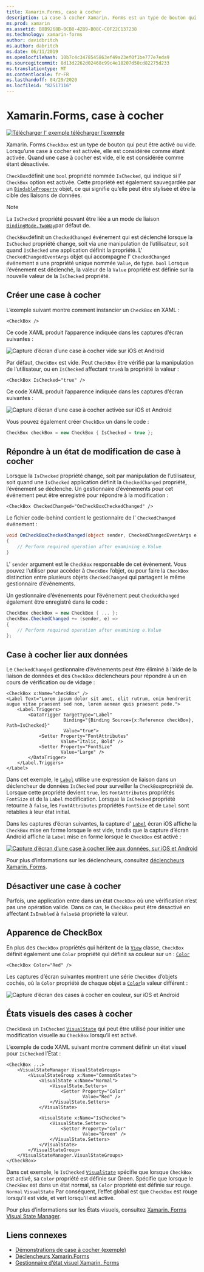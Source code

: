```yaml
---
title: Xamarin.Forms, case à cocher
description: La case à cocher Xamarin. Forms est un type de bouton qui peut être activé ou vide. Lorsqu’une case à cocher est activée, elle est considérée comme étant activée. Quand une case à cocher est vide, elle est considérée comme étant désactivée.
ms.prod: xamarin
ms.assetid: B8B9268B-BCB8-42B9-B08C-C0F22C137238
ms.technology: xamarin-forms
author: davidbritch
ms.author: dabritch
ms.date: 06/11/2019
ms.openlocfilehash: 10b7c4c3478545863ef49a23ef0f1be777e7eda9
ms.sourcegitcommit: 8d13d2262d02468c99c4e18207d50cd82275d233
ms.translationtype: MT
ms.contentlocale: fr-FR
ms.lasthandoff: 04/29/2020
ms.locfileid: "82517116"
---
```

# <a name="xamarinforms-checkbox"></a>Xamarin.Forms, case à cocher

[![Télécharger l'](~/media/shared/download.png) exemple télécharger l’exemple](https://docs.microsoft.com/samples/xamarin/xamarin-forms-samples/userinterface-checkboxdemos/)

Xamarin. Forms `CheckBox` est un type de bouton qui peut être activé ou vide. Lorsqu’une case à cocher est activée, elle est considérée comme étant activée. Quand une case à cocher est vide, elle est considérée comme étant désactivée.

`CheckBox`définit une `bool` propriété nommée `IsChecked`, qui indique si l' `CheckBox` option est activée. Cette propriété est également sauvegardée par un [`BindableProperty`](xref:Xamarin.Forms.BindableProperty) objet, ce qui signifie qu’elle peut être stylisée et être la cible des liaisons de données.

> [!NOTE]
> La `IsChecked` propriété pouvant être liée a un mode de liaison [`BindingMode.TwoWay`](xref:Xamarin.Forms.BindingMode.TwoWay)par défaut de.

`CheckBox`définit un `CheckedChanged` événement qui est déclenché lorsque la `IsChecked` propriété change, soit via une manipulation de l’utilisateur, soit quand `IsChecked` une application définit la propriété. L' `CheckedChangedEventArgs` objet qui accompagne l' `CheckedChanged` événement a une propriété unique nommée `Value`, de type. `bool` Lorsque l’événement est déclenché, la valeur de la `Value` propriété est définie sur la nouvelle valeur de la `IsChecked` propriété.

## <a name="create-a-checkbox"></a>Créer une case à cocher

L’exemple suivant montre comment instancier un `CheckBox` en XAML :

```xaml
<CheckBox />
```

Ce code XAML produit l’apparence indiquée dans les captures d’écran suivantes :

![Capture d’écran d’une case à cocher vide sur iOS et Android](checkbox-images/checkbox-empty.png "Case à cocher vide")

Par défaut, `CheckBox` est vide. Peut `CheckBox` être vérifié par la manipulation de l’utilisateur, ou en `IsChecked` affectant `true`à la propriété la valeur :

```xaml
<CheckBox IsChecked="true" />
```

Ce code XAML produit l’apparence indiquée dans les captures d’écran suivantes :

![Capture d’écran d’une case à cocher activée sur iOS et Android](checkbox-images/checkbox-checked.png "Case à cocher activée")

Vous pouvez également créer `CheckBox` un dans le code :

```csharp
CheckBox checkBox = new CheckBox { IsChecked = true };
```

## <a name="respond-to-a-checkbox-changing-state"></a>Répondre à un état de modification de case à cocher

Lorsque la `IsChecked` propriété change, soit par manipulation de l’utilisateur, soit quand une `IsChecked` application définit la `CheckedChanged` propriété, l’événement se déclenche. Un gestionnaire d’événements pour cet événement peut être enregistré pour répondre à la modification :

```xaml
<CheckBox CheckedChanged="OnCheckBoxCheckedChanged" />
```

Le fichier code-behind contient le gestionnaire de l' `CheckedChanged` événement :

```csharp
void OnCheckBoxCheckedChanged(object sender, CheckedChangedEventArgs e)
{
    // Perform required operation after examining e.Value
}
```

L' `sender` argument est le `CheckBox` responsable de cet événement. Vous pouvez l’utiliser pour accéder à `CheckBox` l’objet, ou pour faire la `CheckBox` distinction entre plusieurs objets `CheckedChanged` qui partagent le même gestionnaire d’événements.

Un gestionnaire d’événements pour l’événement peut `CheckedChanged` également être enregistré dans le code :

```csharp
CheckBox checkBox = new CheckBox { ... };
checkBox.CheckedChanged += (sender, e) =>
{
    // Perform required operation after examining e.Value
};
```

## <a name="data-bind-a-checkbox"></a>Case à cocher lier aux données

Le `CheckedChanged` gestionnaire d’événements peut être éliminé à l’aide de la liaison de données et des `CheckBox` déclencheurs pour répondre à un en cours de vérification ou de vidage :

```xaml
<CheckBox x:Name="checkBox" />
<Label Text="Lorem ipsum dolor sit amet, elit rutrum, enim hendrerit augue vitae praesent sed non, lorem aenean quis praesent pede.">
    <Label.Triggers>
        <DataTrigger TargetType="Label"
                     Binding="{Binding Source={x:Reference checkBox}, Path=IsChecked}"
                     Value="true">
            <Setter Property="FontAttributes"
                    Value="Italic, Bold" />
            <Setter Property="FontSize"
                    Value="Large" />
        </DataTrigger>
    </Label.Triggers>
</Label>
```

Dans cet exemple, le [`Label`](xref:Xamarin.Forms.Label) utilise une expression de liaison dans un déclencheur de données `IsChecked` pour surveiller la `CheckBox`propriété de. Lorsque cette propriété devient `true`, les `FontAttributes` propriétés `FontSize` et de la `Label` modification. Lorsque la `IsChecked` propriété retourne à `false`, les `FontAttributes` propriétés `FontSize` et de `Label` sont rétablies à leur état initial.

Dans les captures d’écran suivantes, la capture d' [`Label`](xref:Xamarin.Forms.Label) écran iOS affiche la `CheckBox` mise en forme lorsque le est vide, tandis que la capture d’écran Android affiche la `Label` mise en forme lorsque le `CheckBox` est activé :

[![Capture d’écran d’une case à cocher liée aux données, sur iOS et Android](checkbox-images/checkbox-databinding.png "Case à cocher lié aux données")](checkbox-images/checkbox-databinding-large.png#lightbox "Case à cocher lié aux données")

Pour plus d’informations sur les déclencheurs, consultez [déclencheurs Xamarin. Forms](~/xamarin-forms/app-fundamentals/triggers.md).

## <a name="disable-a-checkbox"></a>Désactiver une case à cocher

Parfois, une application entre dans un état `CheckBox` où une vérification n’est pas une opération valide. Dans ce cas, le `CheckBox` peut être désactivé en affectant `IsEnabled` à `false`sa propriété la valeur.

## <a name="checkbox-appearance"></a>Apparence de CheckBox

En plus des `CheckBox` propriétés qui héritent de la [`View`](xref:Xamarin.Forms.View) classe, `CheckBox` définit également une `Color` propriété qui définit sa couleur sur un : [`Color`](xref:Xamarin.Forms.Color)

```xaml
<CheckBox Color="Red" />
```

Les captures d’écran suivantes montrent une série `CheckBox` d’objets cochés, où la `Color` propriété de chaque objet a [`Color`](xref:Xamarin.Forms.Color)la valeur différent :

![Capture d’écran des cases à cocher en couleur, sur iOS et Android](checkbox-images/checkbox-colors.png "Case à cocher en couleur")

## <a name="checkbox-visual-states"></a>États visuels des cases à cocher

`CheckBox`a un `IsChecked` [`VisualState`](xref:Xamarin.Forms.VisualState) qui peut être utilisé pour initier une modification visuelle au `CheckBox` lorsqu’il est activé.

L’exemple de code XAML suivant montre comment définir un état visuel pour `IsChecked` l’État :

```xaml
<CheckBox ...>
    <VisualStateManager.VisualStateGroups>
        <VisualStateGroup x:Name="CommonStates">
            <VisualState x:Name="Normal">
                <VisualState.Setters>
                    <Setter Property="Color"
                            Value="Red" />
                </VisualState.Setters>
            </VisualState>

            <VisualState x:Name="IsChecked">
                <VisualState.Setters>
                    <Setter Property="Color"
                            Value="Green" />
                </VisualState.Setters>
            </VisualState>
        </VisualStateGroup>
    </VisualStateManager.VisualStateGroups>
</CheckBox>
```

Dans cet exemple, le `IsChecked` [`VisualState`](xref:Xamarin.Forms.VisualState) spécifie que lorsque `CheckBox` est activé, sa `Color` propriété est définie sur Green. Spécifie que lorsque le `CheckBox` est dans un état normal, sa `Color` propriété est définie sur rouge. `Normal` `VisualState` Par conséquent, l’effet global est que `CheckBox` est rouge lorsqu’il est vide, et vert lorsqu’il est activé.

Pour plus d’informations sur les États visuels, consultez [Xamarin. Forms Visual State Manager](~/xamarin-forms/user-interface/visual-state-manager.md).

## <a name="related-links"></a>Liens connexes

- [Démonstrations de case à cocher (exemple)](https://docs.microsoft.com/samples/xamarin/xamarin-forms-samples/userinterface-checkboxdemos/)
- [Déclencheurs Xamarin.Forms](~/xamarin-forms/app-fundamentals/triggers.md)
- [Gestionnaire d’état visuel Xamarin. Forms](~/xamarin-forms/user-interface/visual-state-manager.md)
